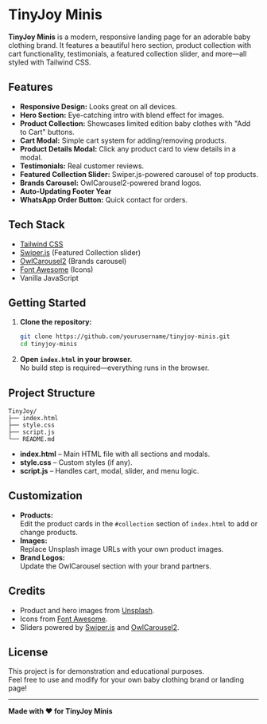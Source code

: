 # TinyJoy Minis

**TinyJoy Minis** is a modern, responsive landing page for an adorable baby clothing brand. It features a beautiful hero section, product collection with cart functionality, testimonials, a featured collection slider, and more—all styled with Tailwind CSS.

## Features

- **Responsive Design:** Looks great on all devices.
- **Hero Section:** Eye-catching intro with blend effect for images.
- **Product Collection:** Showcases limited edition baby clothes with "Add to Cart" buttons.
- **Cart Modal:** Simple cart system for adding/removing products.
- **Product Details Modal:** Click any product card to view details in a modal.
- **Testimonials:** Real customer reviews.
- **Featured Collection Slider:** Swiper.js-powered carousel of top products.
- **Brands Carousel:** OwlCarousel2-powered brand logos.
- **Auto-Updating Footer Year**
- **WhatsApp Order Button:** Quick contact for orders.

## Tech Stack

- [Tailwind CSS](https://tailwindcss.com/)
- [Swiper.js](https://swiperjs.com/) (Featured Collection slider)
- [OwlCarousel2](https://owlcarousel2.github.io/OwlCarousel2/) (Brands carousel)
- [Font Awesome](https://fontawesome.com/) (Icons)
- Vanilla JavaScript

## Getting Started

1. **Clone the repository:**
   ```bash
   git clone https://github.com/yourusername/tinyjoy-minis.git
   cd tinyjoy-minis
   ```

2. **Open `index.html` in your browser.**  
   No build step is required—everything runs in the browser.

## Project Structure

```
TinyJoy/
├── index.html
├── style.css
├── script.js
└── README.md
```

- **index.html** – Main HTML file with all sections and modals.
- **style.css** – Custom styles (if any).
- **script.js** – Handles cart, modal, slider, and menu logic.

## Customization

- **Products:**  
  Edit the product cards in the `#collection` section of `index.html` to add or change products.
- **Images:**  
  Replace Unsplash image URLs with your own product images.
- **Brand Logos:**  
  Update the OwlCarousel section with your brand partners.

## Credits

- Product and hero images from [Unsplash](https://unsplash.com/).
- Icons from [Font Awesome](https://fontawesome.com/).
- Sliders powered by [Swiper.js](https://swiperjs.com/) and [OwlCarousel2](https://owlcarousel2.github.io/OwlCarousel2/).

## License

This project is for demonstration and educational purposes.  
Feel free to use and modify for your own baby clothing brand or landing page!

---

**Made with ❤️ for TinyJoy Minis**

